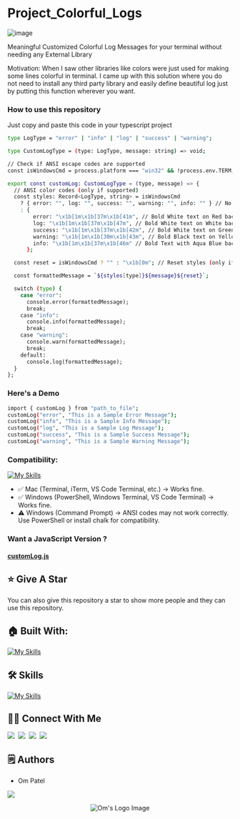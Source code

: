 # Project_Colorful_Logs

![image](https://github.com/user-attachments/assets/00f90012-be67-4d73-b172-46f55c37f226)

Meaningful Customized Colorful Log Messages for your terminal without needing any External Library

Motivation: When I saw other libraries like colors were just used for making some lines colorful in terminal.
I came up with this solution where you do not need to install any third party library and easily define beautiful 
log just by putting this function wherever you want.

### How to use this repository
Just copy and paste this code in your typescript project
```bash
type LogType = "error" | "info" | "log" | "success" | "warning";

type CustomLogType = (type: LogType, message: string) => void;

// Check if ANSI escape codes are supported
const isWindowsCmd = process.platform === "win32" && !process.env.TERM;

export const customLog: CustomLogType = (type, message) => {
  // ANSI color codes (only if supported)
  const styles: Record<LogType, string> = isWindowsCmd
    ? { error: "", log: "", success: "", warning: "", info: "" } // No colors in Windows CMD
    : {
        error: "\x1b[1m\x1b[37m\x1b[41m", // Bold White text on Red background
        log: "\x1b[1m\x1b[37m\x1b[47m", // Bold White text on White background
        success: "\x1b[1m\x1b[37m\x1b[42m", // Bold White text on Green background
        warning: "\x1b[1m\x1b[30m\x1b[43m", // Bold Black text on Yellow background
        info: "\x1b[1m\x1b[37m\x1b[46m" // Bold Text with Aqua Blue background
      };

  const reset = isWindowsCmd ? "" : "\x1b[0m"; // Reset styles (only if supported)

  const formattedMessage = `${styles[type]}${message}${reset}`;

  switch (type) {
    case "error":
      console.error(formattedMessage);
      break;
    case "info":
      console.info(formattedMessage);
      break;
    case "warning":
      console.warn(formattedMessage);
      break;
    default:
      console.log(formattedMessage);
  }
};

```

### Here's a Demo
```bash
import { customLog } from "path_to_file";
customLog("error", "This is a Sample Error Message");
customLog("info", "This is a Sample Info Message");
customLog("log", "This is a Sample Log Message");
customLog("success", "This is a Sample Success Message");
customLog("warning", "This is a Sample Warning Message");
```

### Compatibility:
[![My Skills](https://skillicons.dev/icons?i=js,ts)](https://skillicons.dev)

- ✅ Mac (Terminal, iTerm, VS Code Terminal, etc.) → Works fine.
- ✅ Windows (PowerShell, Windows Terminal, VS Code Terminal) → Works fine.
- ⚠️ Windows (Command Prompt) → ANSI codes may not work correctly. Use PowerShell or install chalk for compatibility.

### Want a JavaScript Version ?
#### [customLog.js](src/customLogs/customLogs.js)

## :star: Give A Star

You can also give this repository a star to show more people and they can use this repository.

## 🏠 Built With:

[![My Skills](https://skillicons.dev/icons?i=ts,bun,vscode,arch,linux)](https://skillicons.dev)

## 🛠 Skills

[![My Skills](https://skillicons.dev/icons?i=git,github)](https://skillicons.dev)


## 🙋‍♂️ Connect With Me

[<img src="https://skillicons.dev/icons?i=github" />](https://github.com/omunite215)&nbsp;
[<img src="https://skillicons.dev/icons?i=linkedin" />](https://www.linkedin.com/in/om-patel-401068143/)&nbsp;
[<img src="https://skillicons.dev/icons?i=instagram" />](https://www.instagram.com/_21omp/)&nbsp;
[<img src="https://skillicons.dev/icons?i=devto" />](https://portfolio-jade-gamma-13.vercel.app/)


## 🗒️ Authors
- Om Patel

<p align="left">
  <a href="https://skillicons.dev">
    <a href="https://github.com/omunite215">
      <img src="https://skillicons.dev/icons?i=github" />
    </a>
  </a>
</p>

<p align="center">
  <img src="https://github.com/user-attachments/assets/c1599499-a256-4900-a3d8-25d20dc7f5ae" alt="Om's Logo Image"/>
</p>

